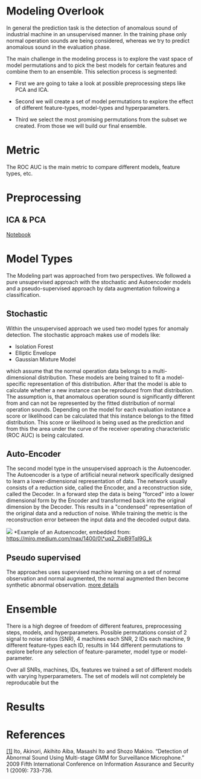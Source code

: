# Modeling Overlook

In general the prediction task is the detection of anomalous sound of industrial machine in an unsupervised manner. In the training phase only normal operation sounds are being considered, whereas we try to predict anomalous sound in the evaluation phase. 

The main challenge in the modeling process is to explore the vast space of model permutations and to pick the best models for certain features and combine them to an ensemble. This selection process is segmented:

+ First we are going to take a look at possible preprocessing steps like PCA and ICA. 

+ Second we will create a set of model permutations to explore the effect of different feature-types, model-types and hyperparameters.

+ Third we select the most promising permutations from the subset we created. From those we will build our final ensemble.

# Metric

The ROC AUC is the main metric to compare different models, feature types, etc.

# Preprocessing

## ICA & PCA

[Notebook](./../modeling/preprocessing/preprocessing_exploration.ipynb)

# Model Types

The Modeling part was approached from two perspectives. We followed a pure unsupervised approach with the stochastic and Autoencoder models and a pseudo-supervised approach by data augmentation following a classification.

## Stochastic

Within the unsupervised approach we used two model types for anomaly detection. The stochastic approach makes use of models like:

+ Isolation Forest
+ Elliptic Envelope
+ Gaussian Mixture Model

which assume that the normal operation data belongs to a multi-dimensional distribution. These models are being trained to fit a model-specific representation of this distribution. After that the model is able to calculate whether a new instance can be reproduced from that distribution. The assumption is, that anomalous operation sound is significantly different from and can not be represented by the fitted distribution of normal operation sounds. Depending on the model for each evaluation instance a score or likelihood can be calculated that this instance belongs to the fitted distribution. This score or likelihood is being used as the prediction and from this the area under the curve of the receiver operating characteristic (ROC AUC) is being calculated. 

## Auto-Encoder

The second model type in the unsupervised approach is the Autoencoder. The Autoencoder is a type of artificial neural network specifically designed to learn a lower-dimensional representation of data. The network usually consists of a reduction side, called the Encoder, and a reconstruction side, called the Decoder. In a forward step the data is being "forced" into a lower dimensional form by the Encoder and transformed back into the original dimension by the Decoder. This results in a "condensed" representation of the original data and a reduction of noise. While training the metric is the reconstruction error between the input data and the decoded output data.

![](https://miro.medium.com/max/1400/0*uq2_ZipB9TqI9G_k)
*Example of an Autoencoder, embedded from: https://miro.medium.com/max/1400/0\*uq2_ZipB9TqI9G_k

## Pseudo supervised

The approaches uses supervised machine learning on a set of normal observation and normal augmented, the normal augmented then become synthetic abnormal observation.
[more details](../modeling/pseudo_supervised/pseudo_supervised.md)

# Ensemble

There is a high degree of freedom of different features, preprocessing steps, models, and hyperparameters. Possible permutations consist of 2 signal to noise ratios (SNR), 4 machines each SNR, 2 IDs each machine, 9 different feature-types each ID, results in 144 different permutations to explore before any selection of feature-parameter, model type or model-parameter.

Over all SNRs, machines, IDs, features we trained a set of different models with varying hyperparameters. The set of models will not completely be reproducable but the 

# Results

# References

[[1]](https://www.semanticscholar.org/paper/Detection-of-Abnormal-Sound-Using-Multi-stage-GMM-Ito-Aiba/27628c9aeecb4df6010693533ad79f4d03c64f86) Ito, Akinori, Akihito Aiba, Masashi Ito and Shozo Makino. “Detection of Abnormal Sound Using Multi-stage GMM for Surveillance Microphone.” 2009 Fifth International Conference on Information Assurance and Security 1 (2009): 733-736.